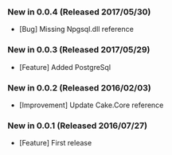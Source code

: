 ### New in 0.0.4 (Released 2017/05/30)
* [Bug] Missing Npgsql.dll reference

### New in 0.0.3 (Released 2017/05/29)
* [Feature] Added PostgreSql

### New in 0.0.2 (Released 2016/02/03)
* [Improvement] Update Cake.Core reference

### New in 0.0.1 (Released 2016/07/27)
* [Feature] First release